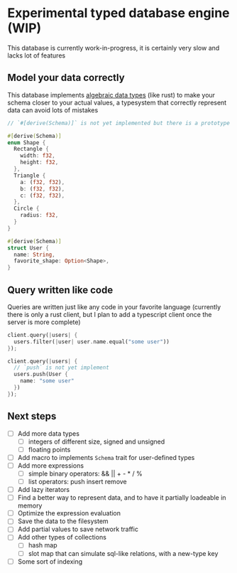 # Experimental typed database engine (WIP)

This database is currently work-in-progress, it is certainly very slow and lacks lot of features

## Model your data correctly

This database implements [algebraic data types](https://en.wikipedia.org/wiki/Algebraic_data_type) (like rust)
to make your schema closer to your actual values, a typesystem that correctly represent data can avoid lots of mistakes

```rust
// `#[derive(Schema)]` is not yet implemented but there is a prototype macro_rules! in `./prototype2/schema.rs`

#[derive(Schema)]
enum Shape {
  Rectangle {
    width: f32,
    height: f32,
  },
  Triangle {
    a: (f32, f32),
    b: (f32, f32),
    c: (f32, f32),
  },
  Circle {
    radius: f32,
  }
}

#[derive(Schema)]
struct User {
  name: String,
  favorite_shape: Option<Shape>,
}
```

## Query written like code

Queries are written just like any code in your favorite language
(currently there is only a rust client, but I plan to add a typescript client once the server is more complete)

```rust
client.query(|users| {
  users.filter(|user| user.name.equal("some user"))
});

client.query(|users| {
  // `push` is not yet implement
  users.push(User {
    name: "some user"
  })
});
```

## Next steps
- [ ] Add more data types
  - [ ] integers of different size, signed and unsigned
  - [ ] floating points
- [ ] Add macro to implements `Schema` trait for user-defined types
- [ ] Add more expressions
  - [ ] simple binary operators: && || + - * / %
  - [ ] list operators: push insert remove
- [ ] Add lazy iterators
- [ ] Find a better way to represent data, and to have it partially loadeable in memory
- [ ] Optimize the expression evaluation
- [ ] Save the data to the filesystem
- [ ] Add partial values to save network traffic
- [ ] Add other types of collections
  - [ ] hash map
  - [ ] slot map that can simulate sql-like relations, with a new-type key
- [ ] Some sort of indexing
